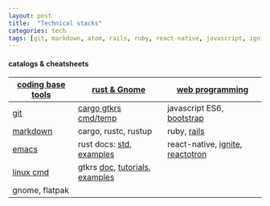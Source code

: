 ```yaml
---
layout: post
title:  "Technical stacks"
categories: tech
tags: [git, markdown, atom, rails, ruby, react-native, javascript, ignite, linux, rust, gtk, gtkrs, flatpak]
---
```


#### catalogs & cheatsheets

[coding base tools](/coding_base_tools)|[rust & Gnome](/coding_rust_gnome)| [web programming](/coding_web)
              -|                  -|           -
[git](http://rogerdudler.github.io/git-guide/) |[cargo gtkrs cmd/temp](https://gitlab.gnome.org/bilelmoussaoui/gtk-rust-template)| javascript ES6, [bootstrap](https://getbootstrap.com/docs/5.0/components/accordion/)
[markdown](https://guides.github.com/features/mastering-markdown/)|cargo, rustc, rustup| ruby, [rails](https://guides.rubyonrails.org/)
[emacs](http://idlesong.github.io/tech_life/2021/09/18/doom-emacs/)|rust docs: [std](https://doc.rust-lang.org/std/index.html), [examples](https://doc.rust-lang.org/stable/rust-by-example/)| react-native, [ignite](https://github.com/infinitered/ignite), [reactotron]()
[linux cmd](https://images.linoxide.com/linux-cheat-sheet.pdf) | gtkrs [doc](https://gtk-rs.org/), [tutorials](https://gtk-rs.org/docs-src/tutorial/), [examples](https://github.com/gtk-rs/examples)|
  | gnome, flatpak|
